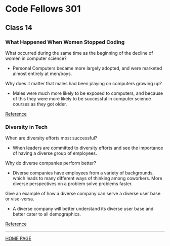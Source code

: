 # Code Fellows 301

## Class 14

### What Happened When Women Stopped Coding

What occurred during the same time as the beginning of the decline of women in computer science?

- Personal Computers became more largely adopted, and were marketed almost entirely at men/boys.

Why does it matter that males had been playing on computers growing up?

- Males were much more likely to be exposed to computers, and because of this they were more likely to be successful in computer science courses as they got older.

[Reference](https://www.npr.org/sections/money/2014/10/21/357629765/when-women-stopped-coding)

### Diversity in Tech

When are diversity efforts most successful?

- When leaders are committed to diversity efforts and see the importance of having a diverse group of employees.

Why do diverse companies perform better?

- Diverse companies have employees from a variety of backgrounds, which leads to many different ways of thinking among coworkers. More diverse perspectives on a problem solve problems faster.

Give an example of how a diverse company can serve a diverse user base or vise-versa.

- A diverse company will better understand its diverse user base and better cater to all demographics.

[Reference](https://informationisbeautiful.net/visualizations/diversity-in-tech/)

---

[HOME PAGE](https://getullrichordietrying.github.io/reading-notes/)
